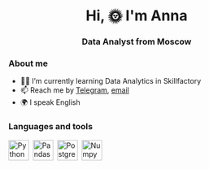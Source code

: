 <div id="header" align="center">
	<h1>Hi,	🌞 I'm Anna</h1>
	<h3>Data Analyst from Moscow</h3>
</div>


 ### About me
- 👩‍💻 I’m currently learning Data Analytics in Skillfactory
- 📫 Reach me by [Telegram](https://t.me/sherlok93), [email](mailto:annlobanova@yahoo.com)
- 🌍 I speak English 
### Languages and tools
<img src="https://cdn.jsdelivr.net/gh/devicons/devicon/icons/python/python-original.svg" title="Python" width="40" height="40"/>&nbsp;
<img src="https://cdn.jsdelivr.net/gh/devicons/devicon/icons/pandas/pandas-original-wordmark.svg" title="Pandas" width="40" height="40"/>&nbsp;
<img src="https://cdn.jsdelivr.net/gh/devicons/devicon/icons/postgresql/postgresql-original.svg" title="PostgreSQL" width="40" height="40"/>&nbsp;
<img src="https://cdn.jsdelivr.net/gh/devicons/devicon/icons/numpy/numpy-original.svg" title="Numpy" width="40" height="40"/>&nbsp;
      
